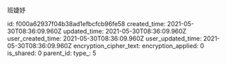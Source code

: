 班婕妤

id: f000a62937f04b38ad1efbcfcb96fe58
created_time: 2021-05-30T08:36:09.960Z
updated_time: 2021-05-30T08:36:09.960Z
user_created_time: 2021-05-30T08:36:09.960Z
user_updated_time: 2021-05-30T08:36:09.960Z
encryption_cipher_text: 
encryption_applied: 0
is_shared: 0
parent_id: 
type_: 5